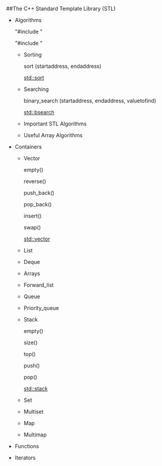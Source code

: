 ##The C++ Standard Template Library (STL)

- Algorithms

  "#include <iostream>"

  "#include <algorithm>"

  - Sorting

    sort (startaddress, endaddress)

    [std::sort](https://www.geeksforgeeks.org/sort-c-stl/)

  - Searching

    binary_search (startaddress, endaddress, valuetofind)

    [std::bsearch](https://www.geeksforgeeks.org/stdbsearch-in-cpp/)

  - Important STL Algorithms

  - Useful Array Algorithms

- Containers

  - Vector

    empty()

    reverse()

    push_back()

    pop_back()

    insert()

    swap()

    [std::vector](https://www.geeksforgeeks.org/vector-in-cpp-stl/)

  - List

  - Deque

  - Arrays

  - Forward_list

  - Queue

  - Priority_queue

  - Stack

    empty()

    size()

    top()

    push()

    pop()

    [std::stack](https://www.geeksforgeeks.org/stack-in-cpp-stl/)

  - Set

  - Multiset

  - Map

  - Multimap

- Functions
- Iterators